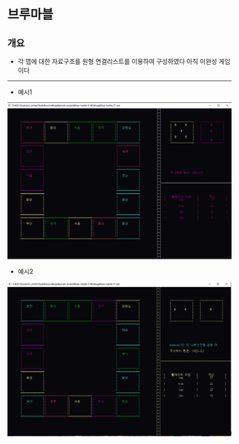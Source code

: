 # 브루마블
개요
--------
* 각 맵에 대한 자료구조를 원형 연결리스트를 이용하여 구성하였다 아직 미완성 게임이다
--------

* 예시1

<img src="bluemable.png">


* 예시2

<img src="bluemable2.png">

